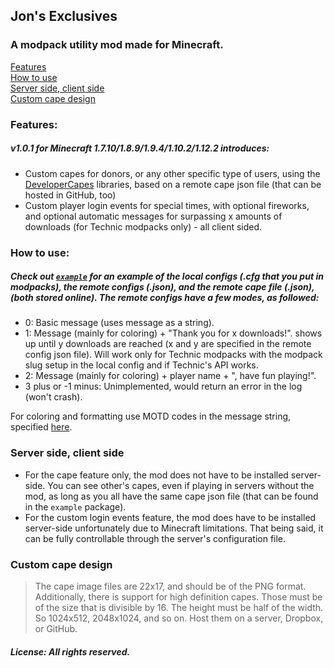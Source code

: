 ## Jon's Exclusives
### A modpack utility mod made for Minecraft.

[Features](#features)  
[How to use](#how-to-use)  
[Server side, client side](#server-side-client-side)  
[Custom cape design](#custom-cape-design)

### Features:
##### v1.0.1 for Minecraft 1.7.10/1.8.9/1.9.4/1.10.2/1.12.2 introduces:
* Custom capes for donors, or any other specific type of users, using the [DeveloperCapes](https://github.com/jadar/DeveloperCapes) libraries, based on a remote cape json file (that can be hosted in GitHub, too)
* Custom player login events for special times, with optional fireworks, and optional automatic messages for surpassing x amounts of downloads (for Technic modpacks only) - all client sided.


### How to use:
##### Check out [`example`](https://github.com/xJon/Jons-Exclusives/tree/1.9.4/1.10.2/example) for an example of the local configs (.cfg that you put in modpacks), the remote configs (.json), and the remote cape file (.json), (both stored online). The remote configs have a few modes, as followed:
* 0: Basic message (uses message as a string).
* 1: Message (mainly for coloring) + "Thank you for x downloads!". 
shows up until y downloads are reached (x and y are specified in the remote config json file). Will work only for Technic modpacks with the modpack slug setup in the local config and if Technic's API works.
* 2: Message (mainly for coloring) + player name + ", have fun playing!".
* 3 plus or -1 minus: Unimplemented, would return an error in the log (won't crash).

For coloring and formatting use MOTD codes in the message string, specified [here](http://minecraft.gamepedia.com/Formatting_codes#Use_in_server.properties_and_pack.mcmeta).

### Server side, client side
* For the cape feature only, the mod does not have to be installed server-side. You can see other's capes, even if playing in servers without the mod, as long as you all have the same cape json file (that can be found in the `example` package).
* For the custom login events feature, the mod does have to be installed server-side unfortunately due to Minecraft limitations. That being said, it can be fully controllable through the server's configuration file.

### Custom cape design
> The cape image files are 22x17, and should be of the PNG format. Additionally, there is support for high definition capes. Those must be of the size that is divisible by 16. The height must be half of the width. So 1024x512, 2048x1024, and so on. Host them on a server, Dropbox, or GitHub.


##### License: All rights reserved.